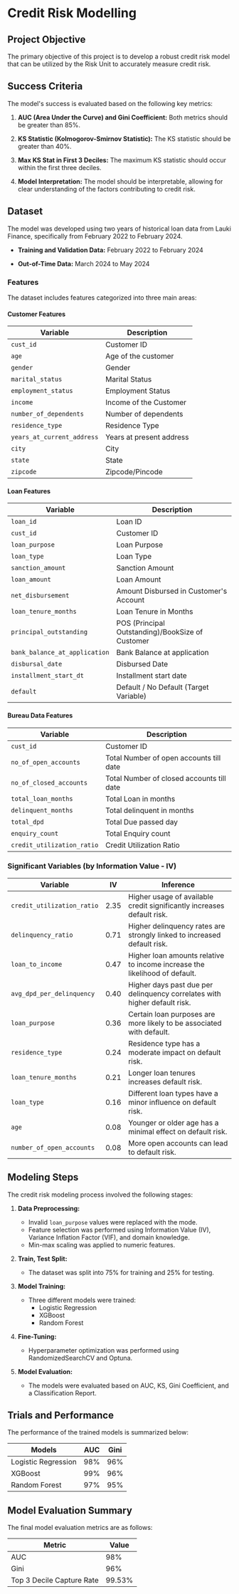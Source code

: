 # Credit Risk Modelling

## Project Objective

The primary objective of this project is to develop a robust credit risk model that can be utilized by the Risk Unit to accurately measure credit risk.

## Success Criteria

The model's success is evaluated based on the following key metrics:

1. **AUC (Area Under the Curve) and Gini Coefficient:** Both metrics should be greater than $85\%$.

2. **KS Statistic (Kolmogorov-Smirnov Statistic):** The KS statistic should be greater than $40\%$.

3. **Max KS Stat in First 3 Deciles:** The maximum KS statistic should occur within the first three deciles.

4. **Model Interpretation:** The model should be interpretable, allowing for clear understanding of the factors contributing to credit risk.

## Dataset

The model was developed using two years of historical loan data from Lauki Finance, specifically from February 2022 to February 2024.

* **Training and Validation Data:** February 2022 to February 2024

* **Out-of-Time Data:** March 2024 to May 2024

### Features

The dataset includes features categorized into three main areas:

#### Customer Features

| Variable | Description |
| ----- | ----- |
| `cust_id` | Customer ID |
| `age` | Age of the customer |
| `gender` | Gender |
| `marital_status` | Marital Status |
| `employment_status` | Employment Status |
| `income` | Income of the Customer |
| `number_of_dependents` | Number of dependents |
| `residence_type` | Residence Type |
| `years_at_current_address` | Years at present address |
| `city` | City |
| `state` | State |
| `zipcode` | Zipcode/Pincode |

#### Loan Features

| Variable | Description |
| ----- | ----- |
| `loan_id` | Loan ID |
| `cust_id` | Customer ID |
| `loan_purpose` | Loan Purpose |
| `loan_type` | Loan Type |
| `sanction_amount` | Sanction Amount |
| `loan_amount` | Loan Amount |
| `net_disbursement` | Amount Disbursed in Customer's Account |
| `loan_tenure_months` | Loan Tenure in Months |
| `principal_outstanding` | POS (Principal Outstanding)/BookSize of Customer |
| `bank_balance_at_application` | Bank Balance at application |
| `disbursal_date` | Disbursed Date |
| `installment_start_dt` | Installment start date |
| `default` | Default / No Default (Target Variable) |

#### Bureau Data Features

| Variable | Description |
| ----- | ----- |
| `cust_id` | Customer ID |
| `no_of_open_accounts` | Total Number of open accounts till date |
| `no_of_closed_accounts` | Total Number of closed accounts till date |
| `total_loan_months` | Total Loan in months |
| `delinquent_months` | Total delinquent in months |
| `total_dpd` | Total Due passed day |
| `enquiry_count` | Total Enquiry count |
| `credit_utilization_ratio` | Credit Utilization Ratio |

### Significant Variables (by Information Value - IV)

| Variable | IV | Inference |
| ----- | ----- | ----- |
| `credit_utilization_ratio` | $2.35$ | Higher usage of available credit significantly increases default risk. |
| `delinquency_ratio` | $0.71$ | Higher delinquency rates are strongly linked to increased default risk. |
| `loan_to_income` | $0.47$ | Higher loan amounts relative to income increase the likelihood of default. |
| `avg_dpd_per_delinquency` | $0.40$ | Higher days past due per delinquency correlates with higher default risk. |
| `loan_purpose` | $0.36$ | Certain loan purposes are more likely to be associated with default. |
| `residence_type` | $0.24$ | Residence type has a moderate impact on default risk. |
| `loan_tenure_months` | $0.21$ | Longer loan tenures increases default risk. |
| `loan_type` | $0.16$ | Different loan types have a minor influence on default risk. |
| `age` | $0.08$ | Younger or older age has a minimal effect on default risk. |
| `number_of_open_accounts` | $0.08$ | More open accounts can lead to default risk. |

## Modeling Steps

The credit risk modeling process involved the following stages:

1. **Data Preprocessing:**
    * Invalid `loan_purpose` values were replaced with the mode.
    * Feature selection was performed using Information Value (IV), Variance Inflation Factor (VIF), and domain knowledge.
    * Min-max scaling was applied to numeric features.

2. **Train, Test Split:**
    * The dataset was split into $75\%$ for training and $25\%$ for testing.

3. **Model Training:**
    * Three different models were trained:
        * Logistic Regression
        * XGBoost
        * Random Forest

4. **Fine-Tuning:**
    * Hyperparameter optimization was performed using RandomizedSearchCV and Optuna.

5. **Model Evaluation:**
    * The models were evaluated based on AUC, KS, Gini Coefficient, and a Classification Report.

## Trials and Performance

The performance of the trained models is summarized below:

| Models | AUC | Gini |
| ----- | ----- | ----- |
| Logistic Regression | $98\%$ | $96\%$ |
| XGBoost | $99\%$ | $96\%$ |
| Random Forest | $97\%$ | $95\%$ |

## Model Evaluation Summary

The final model evaluation metrics are as follows:

| Metric | Value |
| ----- | ----- |
| AUC | $98\%$ |
| Gini | $96\%$ |
| Top 3 Decile Capture Rate | $99.53\%$ |
